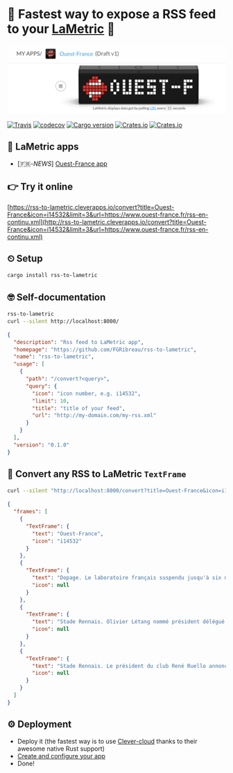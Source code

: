 # 🛫 Fastest way to expose a RSS feed to your [LaMetric](http://bit.ly/2zcEaTz) 🎩

[![lametric-app](/docs/lametric-app.jpg)](http://bit.ly/2zyD4SA)

[![Travis](https://img.shields.io/travis/rust-lang/rust.svg)](https://travis-ci.org/FGRibreau/rss-to-lametric) [![codecov](https://codecov.io/gh/FGRibreau/rss-to-lametric/branch/master/graph/badge.svg)](https://codecov.io/gh/FGRibreau/rss-to-lametric)
[![Cargo version](https://img.shields.io/crates/v/rss-to-lametric.svg)](https://crates.io/crates/rss-to-lametric) [![Crates.io](https://img.shields.io/crates/l/rss-to-lametric.svg)](https://crates.io/crates/rss-to-lametric) [![Crates.io](https://img.shields.io/crates/d/rss-to-lametric.svg)](https://crates.io/crates/rss-to-lametric)

## 📱 LaMetric apps

- [🇫🇷-*NEWS*] [Ouest-France app](http://bit.ly/2zyD4SA)

## 👉 Try it online

[https://rss-to-lametric.cleverapps.io/convert?title=Ouest-France&icon=i14532&limit=3&url=https://www.ouest-france.fr/rss-en-continu.xml](http://rss-to-lametric.cleverapps.io/convert?title=Ouest-France&icon=i14532&limit=3&url=https://www.ouest-france.fr/rss-en-continu.xml)


## ⏲ Setup

```bash
cargo install rss-to-lametric
```


## 🤓 Self-documentation

```bash
rss-to-lametric
curl --silent http://localhost:8000/
```

```json
{
  "description": "Rss feed to LaMetric app",
  "homepage": "https://github.com/FGRibreau/rss-to-lametric",
  "name": "rss-to-lametric",
  "usage": [
    {
      "path": "/convert?<query>",
      "query": {
        "icon": "icon number, e.g. i14532",
        "limit": 10,
        "title": "title of your feed",
        "url": "http://my-domain.com/my-rss.xml"
      }
    }
  ],
  "version": "0.1.0"
}
```

## 🎩 Convert any RSS to LaMetric `TextFrame`

```bash
curl --silent "http://localhost:8000/convert?title=Ouest-France&icon=i14532&limit=3&url=https://www.ouest-france.fr/rss-en-continu.xml"
```

```json
{
  "frames": [
    {
      "TextFrame": {
        "text": "Ouest-France",
        "icon": "i14532"
      }
    },
    {
      "TextFrame": {
        "text": "Dopage. Le laboratoire français suspendu jusqu'à six mois",
        "icon": null
      }
    },
    {
      "TextFrame": {
        "text": "Stade Rennais. Olivier Létang nommé président délégué et manager général",
        "icon": null
      }
    },
    {
      "TextFrame": {
        "text": "Stade Rennais. Le président du club René Ruello annonce sa démission",
        "icon": null
      }
    }
  ]
}
```

## ⚙️ Deployment 
- Deploy it (the fastest way is to use [Clever-cloud](https://www.clever-cloud.com/doc/rust/rust/) thanks to their awesome native Rust support)
- [Create and configure your app](http://bit.ly/2hcJobb)
- Done!
